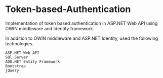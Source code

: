 # Token-based-Authentication
Implementation of token based authentication in ASP.NET Web API using OWIN middleware and Identity framework.

In addition to OWIN middleware and ASP.NET Identity, used the following technologies. 
```
ASP.NET Web API
SQl Server
ADO.NET Entity Framework
Bootstrap
jQuery
```
